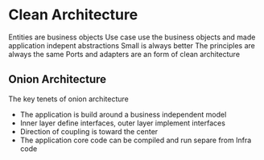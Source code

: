 # Clean Architecture

Entities are business objects
Use case use the business objects and made application indepent abstractions
Small is always better
The principles are always the same
Ports and adapters are an form of clean architecture

## Onion Architecture

The key tenets of onion architecture
- The application is build around a business independent model
- Inner layer define interfaces, outer layer implement interfaces
- Direction of coupling is toward the center
- The application core code can be compiled and run separe from Infra code

